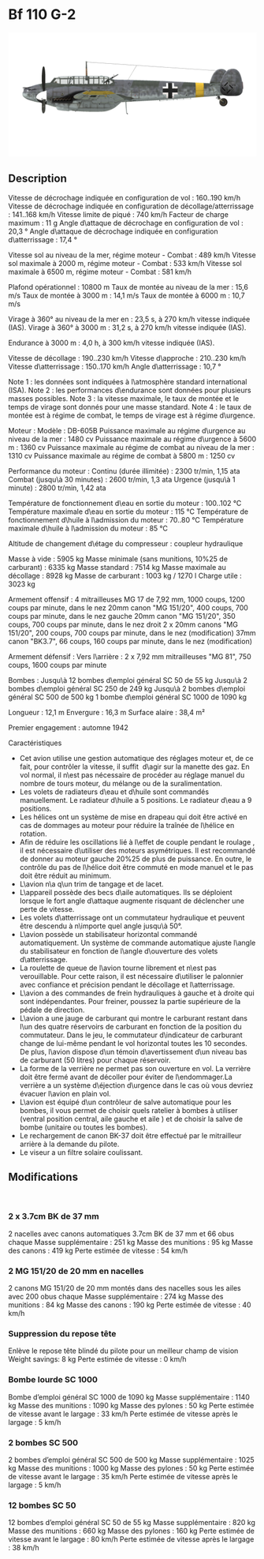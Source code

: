 # Bf 110 G-2

![bf110g2](../images/bf110g2.png)

## Description

Vitesse de décrochage indiquée en configuration de vol : 160..190 km/h
Vitesse de décrochage indiquée en configuration de décollage/atterrissage : 141..168 km/h
Vitesse limite de piqué : 740 km/h
Facteur de charge maximum : 11 g
Angle d\attaque de décrochage en configuration de vol : 20,3 °
Angle d\attaque de décrochage indiquée en configuration d\atterrissage : 17,4 °

Vitesse sol au niveau de la mer, régime moteur - Combat : 489 km/h
Vitesse sol maximale à 2000 m, régime moteur - Combat : 533 km/h
Vitesse sol maximale à 6500 m, régime moteur - Combat : 581 km/h

Plafond opérationnel : 10800 m
Taux de montée au niveau de la mer : 15,6 m/s
Taux de montée à 3000 m : 14,1 m/s
Taux de montée à 6000 m : 10,7 m/s

Virage à 360° au niveau de la mer en : 23,5 s, à 270 km/h vitesse indiquée (IAS).
Virage à 360° à 3000 m : 31,2 s, à 270 km/h vitesse indiquée (IAS).

Endurance à 3000 m : 4,0 h, à 300 km/h vitesse indiquée (IAS).

Vitesse de décollage : 190..230 km/h
Vitesse d\approche : 210..230 km/h
Vitesse d\atterrissage : 150..170 km/h
Angle d\atterrissage : 10,7 °

Note 1 : les données sont indiquées à l\atmosphère standard international (ISA).
Note 2 : les performances d\endurance sont données pour plusieurs masses possibles.
Note 3 : la vitesse maximale, le taux de montée et le temps de virage sont donnés pour une masse standard.
Note 4 : le taux de montée est à régime de combat, le temps de virage est à régime d\urgence.

Moteur :
Modèle : DB-605B
Puissance maximale au régime d\urgence au niveau de la mer : 1480 cv
Puissance maximale au régime d\urgence à 5600 m : 1360 cv
Puissance maximale au régime de combat au niveau de la mer : 1310 cv
Puissance maximale au régime de combat à 5800 m : 1250 cv

Performance du moteur :
Continu (durée illimitée) : 2300 tr/min, 1,15 ata
Combat (jusqu\à 30 minutes) : 2600 tr/min, 1,3 ata
Urgence (jusqu\à 1 minute) : 2800 tr/min, 1,42 ata

Température de fonctionnement d\eau en sortie du moteur : 100..102 °C
Température maximale d\eau en sortie du moteur : 115 °C
Température de fonctionnement d\huile à l\admission du moteur : 70..80 °C
Température maximale d\huile à l\admission du moteur : 85 °C

Altitude de changement d\étage du compresseur : coupleur hydraulique

Masse à vide : 5905 kg
Masse minimale (sans munitions, 10%25 de carburant) : 6335 kg
Masse standard : 7514 kg
Masse maximale au décollage : 8928 kg
Masse de carburant : 1003 kg / 1270 l
Charge utile : 3023 kg

Armement offensif :
4 mitrailleuses MG 17 de 7,92 mm, 1000 coups, 1200 coups par minute, dans le nez
20mm canon "MG 151/20", 400 coups, 700 coups par minute, dans le nez gauche
20mm canon "MG 151/20", 350 coups, 700 coups par minute, dans le nez droit
2 х 20mm canons "MG 151/20", 200 coups, 700 coups par minute, dans le nez (modification)
37mm canon "BK3.7", 66 coups, 160 coups par minute, dans le nez (modification)

Armement défensif :
Vers l\arrière : 2 x 7,92 mm mitrailleuses "MG 81", 750 coups, 1600 coups par minute

Bombes :
Jusqu\à 12 bombes d\emploi général SC 50 de 55 kg 
Jusqu\à 2 bombes d\emploi général SC 250 de 249 kg
Jusqu\à 2 bombes d\emploi général SC 500 de 500 kg
1 bombe d\emploi général SC 1000 de 1090 kg

Longueur : 12,1 m
Envergure : 16,3 m
Surface alaire : 38,4 m²

Premier engagement : automne 1942

Caractéristiques
- Cet avion utilise une gestion automatique des réglages moteur et, de ce fait, pour contrôler la vitesse, il suffit  d\agir sur la manette des gaz. En vol normal, il n\est pas nécessaire de procéder au réglage manuel du nombre de tours moteur, du mélange ou de la suralimentation.
- Les volets de radiateurs d\eau et d\huile sont commandés manuellement. Le radiateur d\huile a 5 positions. Le radiateur d\eau a 9 positions.
- Les hélices ont un système de mise en drapeau qui doit être activé en cas de dommages au moteur pour réduire la traînée de l\hélice en rotation.
- Afin de réduire les oscillations lié à l\effet de couple pendant le roulage , il est nécessaire d\utiliser des moteurs asymétriques. Il est recommandé de donner au moteur gauche 20%25 de plus de puissance. En outre, le contrôle du pas de l\hélice doit être commuté en mode manuel et le pas doit être réduit au minimum.
- L\avion n\a q\un trim de tangage et de lacet.
- L\appareil possède des becs d\aile automatiques. Ils se déploient lorsque le fort angle d\attaque augmente risquant de déclencher une perte de vitesse.
- Les volets d\atterrissage ont un commutateur hydraulique et peuvent être descendu à n\importe quel angle jusqu\\à 50°.
- L\avion possède un stabilisateur horizontal commandé automatiquement. Un système de commande automatique ajuste l\angle du stabilisateur en fonction de l\angle d\ouverture des volets d\atterrissage.
- La roulette de queue de l\avion tourne librement et n\est pas verouillable. Pour cette raison, il est nécessaire d\utiliser le palonnier avec confiance et précision pendant le décollage et l\atterrissage.
- L\avion a des commandes de frein hydrauliques à gauche et à droite qui sont indépendantes. Pour freiner, poussez la partie supérieure de la pédale de direction.
- L\avion a une jauge de carburant qui montre le carburant restant dans l\un des quatre réservoirs de carburant en fonction de la position du commutateur. Dans le jeu, le commutateur d\indicateur de carburant change de lui-même pendant le vol horizontal toutes les 10 secondes. De plus, l\avion dispose d\un témoin d\avertissement d\un niveau bas de carburant (50 litres) pour chaque réservoir.
- La forme de la verrière ne permet pas son ouverture en vol. La verrière doit être fermé avant de décoller pour éviter de l\endommager.La verrière a un système d\éjection d\urgence dans le cas où vous devriez évacuer l\avion en plain vol.
- L\avion est équipé d\un contrôleur de salve automatique pour les bombes, il vous permet de choisir quels ratelier à bombes à utiliser (ventral position central,  aile gauche et aile ) et de choisir la salve de bombe (unitaire ou toutes les bombes).
- Le rechargement de canon BK-37 doit être effectué par le mitrailleur arrière à la demande du pilote.
- Le viseur a un filtre solaire coulissant.

## Modifications
﻿


### 2 x 3.7cm BK de 37 mm

2 nacelles avec canons automatiques 3.7cm BK de 37 mm et 66 obus chaque
Masse supplémentaire : 251 kg
Masse des munitions : 95 kg
Masse des canons : 419 kg
Perte estimée de vitesse : 54 km/h﻿


### 2 MG 151/20 de 20 mm en nacelles

2 canons MG 151/20 de 20 mm montés dans des nacelles sous les ailes avec 200 obus chaque
Masse supplémentaire : 274 kg
Masse des munitions : 84 kg
Masse des canons : 190 kg
Perte estimée de vitesse : 40 km/h﻿


### Suppression du repose tête

Enlève le repose tête blindé du pilote pour un meilleur champ de vision
Weight savings: 8 kg
Perte estimée de vitesse : 0 km/h﻿


### Bombe lourde SC 1000

Bombe d’emploi général SC 1000 de 1090 kg
Masse supplémentaire : 1140 kg
Masse des munitions : 1090 kg
Masse des pylones : 50 kg
Perte estimée de vitesse avant le largage : 33 km/h
Perte estimée de vitesse après le largage : 5 km/h﻿


### 2 bombes SC 500

2 bombes d’emploi général SC 500 de 500 kg
Masse supplémentaire : 1025 kg
Masse des munitions : 1000 kg
Masse des pylones : 50 kg
Perte estimée de vitesse avant le largage : 35 km/h
Perte estimée de vitesse après le largage : 5 km/h﻿


### 12 bombes SC 50

12 bombes d’emploi général SC 50 de 55 kg
Masse supplémentaire : 820 kg
Masse des munitions : 660 kg
Masse des pylones : 160 kg
Perte estimée de vitesse avant le largage : 80 km/h
Perte estimée de vitesse après le largage : 38 km/h